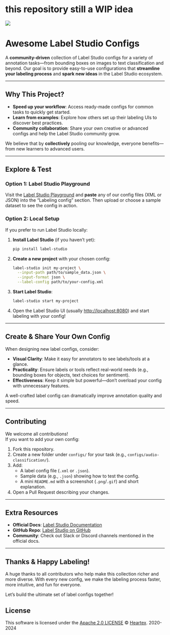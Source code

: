 # this repository still a WIP idea

<img src="https://user-images.githubusercontent.com/12534576/192582340-4c9e4401-1fe6-4dbb-95bb-fdbba5493f61.png"/>



# Awesome Label Studio Configs


A **community-driven** collection of Label Studio configs for a variety of annotation tasks—from bounding boxes on images to text classification and beyond. Our goal is to provide easy-to-use configurations that **streamline your labeling process** and **spark new ideas** in the Label Studio ecosystem.

---

## Why This Project?

- **Speed up your workflow**: Access ready-made configs for common tasks to quickly get started.
- **Learn from examples**: Explore how others set up their labeling UIs to discover best practices.
- **Community collaboration**: Share your own creative or advanced configs and help the Label Studio community grow.

We believe that by **collectively** pooling our knowledge, everyone benefits—from new learners to advanced users.

---

## Explore & Test

### Option 1: Label Studio Playground

Visit the [Label Studio Playground](https://labelstud.io/playground/) and **paste** any of our config files (XML or JSON) into the “Labeling config” section. Then upload or choose a sample dataset to see the config in action.

### Option 2: Local Setup

If you prefer to run Label Studio locally:

1. **Install Label Studio** (if you haven’t yet):
   ```bash
   pip install label-studio
   ```

2. **Create a new project** with your chosen config:
   ```bash
   label-studio init my-project \
     --input-path path/to/sample_data.json \
     --input-format json \
     --label-config path/to/your-config.xml
   ```

3. **Start Label Studio**:
   ```bash
   label-studio start my-project
   ```

4. Open the Label Studio UI (usually [http://localhost:8080](http://localhost:8080)) and start labeling with your config!

---

## Create & Share Your Own Config

When designing new label configs, consider:

- **Visual Clarity**: Make it easy for annotators to see labels/tools at a glance.
- **Practicality**: Ensure labels or tools reflect real-world needs (e.g., bounding boxes for objects, text choices for sentiment).
- **Effectiveness**: Keep it simple but powerful—don’t overload your config with unnecessary features.

A well-crafted label config can dramatically improve annotation quality and speed.

---

## Contributing

We welcome all contributions!  
If you want to add your own config:

1. Fork this repository.
2. Create a new folder under `configs/` for your task (e.g., `configs/audio-classification/`).
3. Add:
   - A label config file (`.xml` or `.json`).
   - Sample data (e.g., `.json`) showing how to test the config.
   - A mini `README.md` with a screenshot (`.png`/`.gif`) and short explanation.
4. Open a Pull Request describing your changes.

---

## Extra Resources

- **Official Docs**: [Label Studio Documentation](https://labelstud.io)
- **GitHub Repo**: [Label Studio on GitHub](https://github.com/heartexlabs/label-studio)
- **Community**: Check out Slack or Discord channels mentioned in the official docs.

---

## Thanks & Happy Labeling!

A huge thanks to all contributors who help make this collection richer and more diverse. With every new config, we make the labeling process faster, more intuitive, and fun for everyone.

Let’s build the ultimate set of label configs together!


## License

This software is licensed under the [Apache 2.0 LICENSE](/LICENSE) © [Heartex](https://www.heartex.com/). 2020-2024